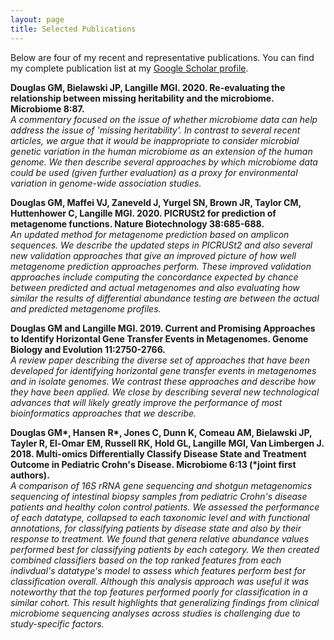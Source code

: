 ```yaml
---
layout: page
title: Selected Publications
---
```


Below are four of my recent and representative publications. You can find my complete publication list at my [Google Scholar profile](https://scholar.google.ca/citations?hl=en&user=EhhXPUkAAAAJ).

**Douglas GM, Bielawski JP, Langille MGI. 2020. Re-evaluating the relationship between missing heritability and the microbiome. Microbiome 8:87.**  
_A commentary focused on the issue of whether microbiome data can help address the issue of 'missing heritability'. In contrast to several recent articles, we argue that it would be inappropriate to consider microbial genetic variation in the human microbiome as an extension of the human genome. We then describe several approaches by which microbiome data could be used (given further evaluation) as a proxy for environmental variation in genome-wide association studies._


**Douglas GM, Maffei VJ, Zaneveld J, Yurgel SN, Brown JR, Taylor CM, Huttenhower C, Langille MGI. 2020. PICRUSt2 for prediction of metagenome functions. Nature Biotechnology 38:685-688.**  
_An updated method for metagenome prediction based on amplicon sequences. We describe the updated steps in PICRUSt2 and also several new validation approaches that give an improved picture of how well metagenome prediction approaches perform. These improved validation approaches include computing the concordance expected by chance between predicted and actual metagenomes and also evaluating how similar the results of differential abundance testing are between the actual and predicted metagenome profiles._


**Douglas GM and Langille MGI. 2019. Current and Promising Approaches to Identify Horizontal Gene Transfer Events in Metagenomes. Genome Biology and Evolution 11:2750-2766.**  
_A review paper describing the diverse set of approaches that have been developed for identifying horizontal gene transfer events in metagenomes and in isolate genomes. We contrast these approaches and describe how they have been applied. We close by describing several new technological advances that will likely greatly improve the performance of most bioinformatics approaches that we describe._


**Douglas GM\*, Hansen R\*, Jones C, Dunn K, Comeau AM, Bielawski JP, Tayler R, El-Omar EM, Russell RK, Hold GL, Langille MGI, Van Limbergen J. 2018. Multi-omics Differentially Classify Disease State and Treatment Outcome in Pediatric Crohn's Disease. Microbiome 6:13 (\*joint first authors).**  
_A comparison of 16S rRNA gene sequencing and shotgun metagenomics sequencing of intestinal biopsy samples from pediatric Crohn's disease patients and healthy colon control patients. We assessed the performance of each datatype, collapsed to each taxonomic level and with functional annotations, for classifying patients by disease state and also by their response to treatment. We found that genera relative abundance values performed best for classifying patients by each category. We then created combined classifiers based on the top ranked features from each indivdual's datatype's model to assess which features perform best for classification overall. Although this analysis approach was useful it was noteworthy that the top features performed poorly for classification in a similar cohort. This result highlights that generalizing findings from clinical microbiome sequencing analyses across studies is challenging due to study-specific factors._
